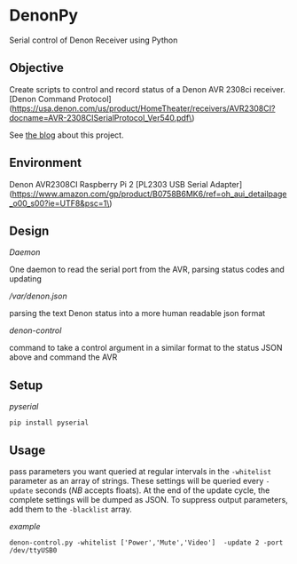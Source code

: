 DenonPy
=======

Serial control of Denon Receiver using Python

Objective
---------

Create scripts to control and record status of a Denon AVR 2308ci receiver. [Denon Command Protocol](https://usa.denon.com/us/product/HomeTheater/receivers/AVR2308CI?docname=AVR-2308CISerialProtocol_Ver540.pdf\)

See [the blog](https://scottrfrancis.wordpress.com/2017/12/10/adding-alexa-to-an-old-av-receiver/) about this project.

Environment
-----------

Denon AVR2308CI Raspberry Pi 2 [PL2303 USB Serial Adapter](https://www.amazon.com/gp/product/B0758B6MK6/ref=oh_aui_detailpage_o00_s00?ie=UTF8&psc=1\)

Design
------

*Daemon*

One daemon to read the serial port from the AVR, parsing status codes and updating

*/var/denon.json*

parsing the text Denon status into a more human readable json format

*denon-control*

command to take a control argument in a similar format to the status JSON above and command the AVR

Setup
-----

*pyserial*

`pip install pyserial`

Usage
-----

pass parameters you want queried at regular intervals in the `-whitelist` parameter as an array of strings. These settings will be queried every `-update` seconds (*NB* accepts floats). At the end of the update cycle, the complete settings will be dumped as JSON. To suppress output parameters, add them to the `-blacklist` array.

*example*

```
denon-control.py -whitelist ['Power','Mute','Video']  -update 2 -port /dev/ttyUSB0
```
